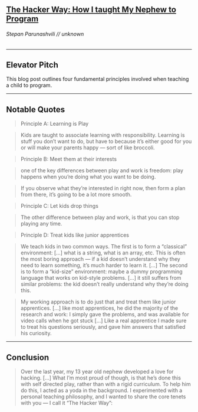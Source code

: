 ## [The Hacker Way: How I taught My Nephew to Program](https://stopa.io/post/246)
###### Stepan Parunashvili // unknown
---

Elevator Pitch
------
This blog post outlines four fundamental principles involved when teaching a child to program.

------

Notable Quotes
------
> Principle A: Learning is Play

> Kids are taught to associate learning with responsibility. Learning is stuff you don’t want to do, but have to because it’s either good for you or will make your parents happy — sort of like broccoli.

> Principle B: Meet them at their interests

> one of the key differences between play and work is freedom: play happens when you’re doing what you want to be doing. 

> If you observe what they’re interested in right now, then form a plan from there, it’s going to be a lot more smooth.

> Principle C: Let kids drop things

> The other difference between play and work, is that you can stop playing any time.

> Principle D: Treat kids like junior apprentices

> We teach kids in two common ways. The first is to form a “classical” environment: [...] what is a string, what is an array, etc. This is often the most boring approach — if a kid doesn’t understand why they need to learn something, it’s much harder to learn it. [...] The second is to form a “kid-size” environment: maybe a dummy programming language that works on kid-style problems. [...] it still suffers from similar problems: the kid doesn’t really understand why they’re doing this. 

> My working approach is to do just that and treat them like junior apprentices. [...] like most apprentices, he did the majority of the research and work: I simply gave the problems, and was available for video calls when he got stuck [...] Like a real apprentice I made sure to treat his questions seriously, and gave him answers that satisfied his curiosity.

------

Conclusion
------
> Over the last year, my 13 year old nephew developed a love for hacking. [...] What I’m most proud of though, is that he’s done this with self directed play, rather than with a rigid curriculum. To help him do this, I acted as a yoda in the background. I experimented with a personal teaching philosophy, and I wanted to share the core tenets with you — I call it “The Hacker Way”:
